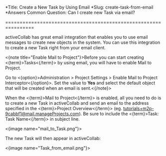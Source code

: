 *Title: Create a New Task by Using Email
*Slug: create-task-from-email
*Answers Common Question: Can I create new Task via email?

================================================================

activeCollab has great email integration that enables you to use email messages to create new objects in the system. You can use this integration to create a new Task right from your email client.

<{note title="Enable Mail to Project"}>Before you can start creating <{term}>Tasks<{/term}> by using email, you will have to enable Mail to Project.

Go to <{option}>Administration > Project Settings > Enable Mail to Project Interceptor<{/option}>. Set the value to **Yes** and select the default object that will be created when an email is sent.<{/note}>

When the <{term}>Mail to Project<{/term}> is enabled, all you need to do is to create a new Task in activeCollab and send an email to the address specified in the <{term}>Project Overview<{/term}> (eg. tutorials+m2p-9cabbf1@mail.manageProjects.com). Be sure to include the <{term}>Task: Task Name<{/term}> in subject line.

<{image name="mail_to_Task.png"}>

The new Task will then appear in activeCollab:

<{image name="Task_from_email.png"}>